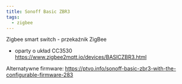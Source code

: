 ```yaml
---
title: Sonoff Basic ZBR3
tags:
  - zigbee
---
```


Zigbee smart switch - przekaźnik ZigBee

- oparty o układ CC3530
  https://www.zigbee2mqtt.io/devices/BASICZBR3.html

Alternatywne firmware: https://ptvo.info/sonoff-basic-zbr3-with-the-configurable-firmware-283
